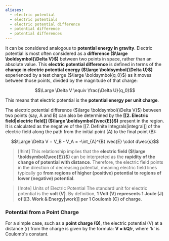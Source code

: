 ```yaml
---
aliases:
  - electric potential
  - electric potentials
  - electric potential difference
  - potential difference
  - potential differences
---
```

It can be considered analogous to **potential energy in gravity**.
Electric potential is most often considered as a **difference ($\large \boldsymbol{\Delta V}$)** between two points in space, rather than an absolute value. 
This **electric potential difference** is defined in terms of the **change in electric potential energy ($\large \boldsymbol{\Delta U}$)** experienced by a test charge ($\large \boldsymbol{q_0}$) as it moves between those points, divided by the magnitude of that charge:

$$\Large \Delta V \equiv \frac{\Delta U}{q_0}$$

This means that electric potential is the **potential energy per unit charge**.

The electric potential difference ($\large \boldsymbol{\Delta V}$) between two points (say, A and B) can also be determined by the **[[2. Electric field|electric field]] ($\large \boldsymbol{\vec{E}}$)** present in the region. It is calculated as the negative of the [[7. Definite Integrals|integral]] of the electric field along the path from the initial point (A) to the final point (B):

$$\Large \Delta V = V_B - V_A = -\int_{A}^{B} \vec{E} \cdot d\vec{s}$$

> [!hint]
> This relationship implies that the **electric field ($\large \boldsymbol{\vec{E}}$)** can be interpreted as the **rapidity of the change of potential with distance**. Therefore, the electric field points in the direction of decreasing potential, meaning electric field lines typically go **from regions of higher (positive) potential to regions of lower (negative) potential**.

> [!note] Units of Electric Potential
> The standard unit for electric potential is the **volt (V)**. By definition, **1 Volt (V) represents 1 Joule (J) of [[3. Work & Energy|work]] per 1 Coulomb (C) of charge**.


### Potential from a Point Charge 

For a simple case, such as a **point charge (Q)**, the electric potential (V) at a distance (r) from the charge is given by the formula: **V = kQ/r**, where 'k' is Coulomb's constant.

